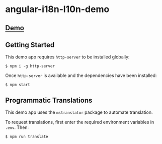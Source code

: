 
# angular-i18n-l10n-demo

## [Demo](https://angular-i18n-l10n-demo.firebaseapp.com/src/)

## Getting Started

This demo app requires `http-server` to be installed globally:

```
$ npm i -g http-server
```

Once `http-server` is available and the dependencies have been installed:

```
$ npm start
```

## Programmatic Translations

This demo app uses the `mstranslator` package to automate translation.

To request translations, first enter the required environment variables in `.env`. Then:

```
$ npm run translate
```
